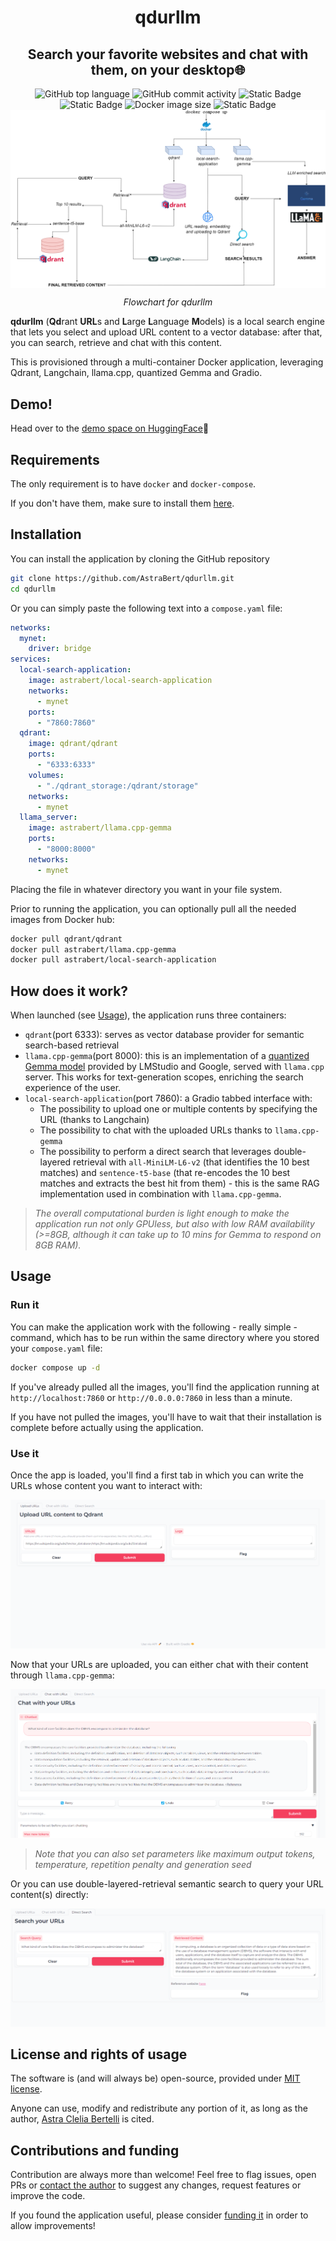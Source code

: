 <h1 align="center">qdurllm</h1>
<h2 align="center">Search your favorite websites and chat with them, on your desktop🌐</h2>


<div align="center">
    <img src="https://img.shields.io/github/languages/top/AstraBert/qdurllm" alt="GitHub top language">
   <img src="https://img.shields.io/github/commit-activity/t/AstraBert/qdurllm" alt="GitHub commit activity">
   <img src="https://img.shields.io/badge/Status-stable-green" alt="Static Badge">
   <img src="https://img.shields.io/badge/Release-v0.0.0-purple" alt="Static Badge">
   <img src="https://img.shields.io/docker/image-size/astrabert/local-search-application
   " alt="Docker image size">
   <img src="https://img.shields.io/badge/Supported_platforms-Windows/macOS/Linux-brown" alt="Static Badge">
   <div>
        <img src="./imgs/qdurllm.png" alt="Flowchart" align="center">
        <p><i>Flowchart for qdurllm</i></p>
   </div>
</div>

**qdurllm** (**Qd**rant **URL**s and **L**arge **L**anguage **M**odels) is a local search engine that lets you select and upload URL content to a vector database: after that, you can search, retrieve and chat with this content.

This is provisioned through a multi-container Docker application, leveraging Qdrant, Langchain, llama.cpp, quantized Gemma and Gradio.

## Demo!

Head over to the [demo space on HuggingFace](https://huggingface.co/spaces/as-cle-bert/qdurllm-demo)🦀

## Requirements

The only requirement is to have `docker` and `docker-compose`.

If you don't have them, make sure to install them [here](https://docs.docker.com/get-docker/).

## Installation

You can install the application by cloning the GitHub repository

```bash
git clone https://github.com/AstraBert/qdurllm.git
cd qdurllm
```

Or you can simply paste the following text into a `compose.yaml` file:

```yaml
networks:
  mynet:
    driver: bridge
services:
  local-search-application:
    image: astrabert/local-search-application
    networks:
      - mynet
    ports:
      - "7860:7860"
  qdrant:
    image: qdrant/qdrant
    ports:
      - "6333:6333"
    volumes:
      - "./qdrant_storage:/qdrant/storage"
    networks:
      - mynet
  llama_server:
    image: astrabert/llama.cpp-gemma
    ports:
      - "8000:8000"
    networks:
      - mynet
```

Placing the file in whatever directory you want in your file system.

Prior to running the application, you can optionally pull all the needed images from Docker hub:

```bash
docker pull qdrant/qdrant
docker pull astrabert/llama.cpp-gemma
docker pull astrabert/local-search-application
```

## How does it work?

When launched (see [Usage](#usage)), the application runs three containers:

- `qdrant`(port 6333): serves as vector database provider for semantic search-based retrieval
- `llama.cpp-gemma`(port 8000): this is an implementation of a [quantized Gemma model](https://huggingface.co/lmstudio-ai/gemma-2b-it-GGUF) provided by LMStudio and Google, served with `llama.cpp` server. This works for text-generation scopes, enriching the search experience of the user.
- `local-search-application`(port 7860): a Gradio tabbed interface with:
    + The possibility to upload one or multiple contents by specifying the URL (thanks to Langchain)
    + The possibility to chat with the uploaded URLs thanks to `llama.cpp-gemma`
    + The possibility to perform a direct search that leverages double-layered retrieval with `all-MiniLM-L6-v2` (that identifies the 10 best matches) and `sentence-t5-base` (that re-encodes the 10 best matches and extracts the best hit from them) - this is the same RAG implementation used in combination with `llama.cpp-gemma`.

> _The overall computational burden is light enough to make the application run not only GPUless, but also with low RAM availability (>=8GB, although it can take up to 10 mins for Gemma to respond on 8GB RAM)._ 

## Usage

### Run it

You can make the application work with the following - really simple - command, which has to be run within the same directory where you stored your `compose.yaml` file:

```bash
docker compose up -d
```

If you've already pulled all the images, you'll find the application running at `http://localhost:7860` or `http://0.0.0.0:7860` in less than a minute. 

If you have not pulled the images, you'll have to wait that their installation is complete before actually using the application.

### Use it

Once the app is loaded, you'll find a first tab in which you can write the URLs whose content you want to interact with:

![upload_URLs](./imgs/tutorial1.png)

Now that your URLs are uploaded, you can either chat with their content through `llama.cpp-gemma`:

![chat_with_URLs](./imgs/tutorial2.png)

> _Note that you can also set parameters like maximum output tokens, temperature, repetition penalty and generation seed_

Or you can use double-layered-retrieval semantic search to query your URL content(s) directly:

![direct_search](./imgs/tutorial3.png)

## License and rights of usage

The software is (and will always be) open-source, provided under [MIT license](./LICENSE).

Anyone can use, modify and redistribute any portion of it, as long as the author, [Astra Clelia Bertelli](https://astrabert.vercel.app) is cited.

## Contributions and funding

Contribution are always more than welcome! Feel free to flag issues, open PRs or [contact the author](mailto:astra.bertelli01@universitadipavia.it) to suggest any changes, request features or improve the code.

If you found the application useful, please consider [funding it](https://github.com/sponsors/AstraBert) in order to allow improvements!
